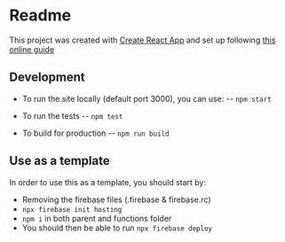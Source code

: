 # Readme

This project was created with [Create React App](https://github.com/facebook/create-react-app) and set up following [this online guide](https://medium.com/@muccy/install-react-with-typescript-in-a-firebase-hosting-project-8db66c59b202) 

## Development

- To run the site locally (default port 3000), you can use:
 -- `npm start`
- To run the tests
-- `npm test`

- To build for production
-- `npm run build`

## Use as a template
In order to use this as a template, you should start by:
- Removing the firebase files (.firebase & firebase.rc)
- `npx firebase init hosting`
- `npm i` in both parent and functions folder
- You should then be able to run `npx firebase deploy`